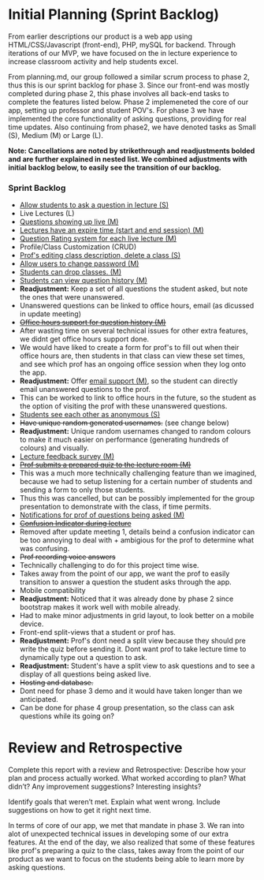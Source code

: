 # Initial Planning (Sprint Backlog)

From earlier descriptions our product is a web app using HTML/CSS/Javascript (front-end), PHP, mySQL for backend. Through iterations of our MVP, we have focused on the in lecture experience to increase classroom activity and help students excel.

From planning.md, our group followed a similar scrum process to phase 2, thus this is our sprint backlog for phase 3. Since our front-end was mostly completed during phase 2, this phase involves all back-end tasks to complete the features listed below. Phase 2 implemeneted the core of our app, setting up professor and student POV's. For phase 3 we have implemented the core functionality of asking questions, providing for real time updates. Also continuing from phase2, we have denoted tasks as Small (S), Medium (M) or Large (L).

**Note: Cancellations are noted by strikethrough and readjustments bolded and are further explained in nested list. We combined adjustments with initial backlog below, to easily see the transition of our backlog.**

### Sprint Backlog
* [Allow students to ask a question in lecture (S)](https://github.com/csc301-fall-2015/project-team8-L5101/issues/22)
* Live Lectures (L)
 * [Questions showing up live (M)](https://github.com/csc301-fall-2015/project-team8-L5101/issues/42)
 * [Lectures have an expire time (start and end session) (M)](https://github.com/csc301-fall-2015/project-team8-L5101/issues/44)
 * [Question Rating system for each live lecture (M)](https://github.com/csc301-fall-2015/project-team8-L5101/issues/25)
* Profile/Class Customization (CRUD)
 * [Prof's editing class description, delete a class (S)](https://github.com/csc301-fall-2015/project-team8-L5101/issues/39)
 * [Allow users to change password (M)](https://github.com/csc301-fall-2015/project-team8-L5101/issues/40)
 * [Students can drop classes. (M)](https://github.com/csc301-fall-2015/project-team8-L5101/issues/41)
* [Students can view question history (M)](https://github.com/csc301-fall-2015/project-team8-L5101/issues/36)
 * **Readjustment:** Keep a set of all questions the student asked, but note the ones that were unanswered.
 * Unanswered questions can be linked to office hours, email (as dicussed in update meeting)
* [~~Office hours support for question history (M)~~](https://github.com/csc301-fall-2015/project-team8-L5101/issues/37)
 * After wasting time on several technical issues for other extra features, we didnt get office hours support done.
 * We would have liked to create a form for prof's to fill out when their office hours are, then students in that class can view these set times, and see which prof has an ongoing office session when they log onto the app.
 * **Readjustment:** Offer [email support (M)](https://github.com/csc301-fall-2015/project-team8-L5101/issues/54), so the student can directly email unanswered questions to the prof.
 * This can be worked to link to office hours in the future, so the student as the option of visiting the prof with these unanswered questions.
* [Students see each other as anonymous (S)](https://github.com/csc301-fall-2015/project-team8-L5101/issues/38)
 * ~~Have unique random generated usernames.~~ (see change below)
 * **Readjustment:** Unique random usernames changed to random colours to make it much easier on performance (generating hundreds of colours) and visually.
* [Lecture feedback survey (M)](https://github.com/csc301-fall-2015/project-team8-L5101/issues/45)
* [~~Prof submits a prepared quiz to the lecture room (M)~~](https://github.com/csc301-fall-2015/project-team8-L5101/issues/27)
 * This was a much more technically challenging feature than we imagined, because we had to setup listening for a certain number of students and sending a form to only those students.
 * Thus this was cancelled, but can be possibly implemented for the group presentation to demonstrate with the class, if time permits.
* [Notifications for prof of questions being asked (M)](https://github.com/csc301-fall-2015/project-team8-L5101/issues/43)
* [~~Confusion Indicator during lecture~~](https://github.com/csc301-fall-2015/project-team8-L5101/issues/26)
 * Removed after update meeting 1, details beind a confusion indicator can be too annoying to deal with + ambigious for the prof to determine what was confusing.
* ~~Prof recording voice answers~~
 * Technically challenging to do for this project time wise.
 * Takes away from the point of our app, we want the prof to easily transition to answer a question the student asks through the app.
* Mobile compatibility
 * **Readjustment:** Noticed that it was already done by phase 2 since bootstrap makes it work well with mobile already.
 * Had to make minor adjustments in grid layout, to look better on a mobile device.
* Front-end split-views that a student or prof has.
 * **Readjustment:** Prof's dont need a split view because they should pre write the quiz before sending it. Dont want prof to take lecture time to dynamically type out a question to ask.
 * **Readjustment:** Student's have a split view to ask questions and to see a display of all questions being asked live.
* ~~Hosting and database.~~
 * Dont need for phase 3 demo and it would have taken longer than we anticipated.
 * Can be done for phase 4 group presentation, so the class can ask questions while its going on?

# Review and Retrospective

Complete this report with a review and Retrospective:
Describe how your plan and process actually worked.
What worked according to plan? What didn’t?
Any improvement suggestions? Interesting insights?

Identify goals that weren’t met.
Explain what went wrong.
Include suggestions on how to get it right next time.

In terms of core of our app, we met that mandate in phase 3. We ran into alot of unexpected technical issues in developing some of our extra features. At the end of the day, we also realized that some of these features like prof's preparing a quiz to the class, takes away from the point of our product as we want to focus on the students being able to learn more by asking questions.

